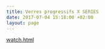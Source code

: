 ```yaml
---
title: Verres progressifs X SERIES
date: 2017-07-04 15:18:00 +02:00
layout: page
---
```


[watch.html](/uploads/watch.html)